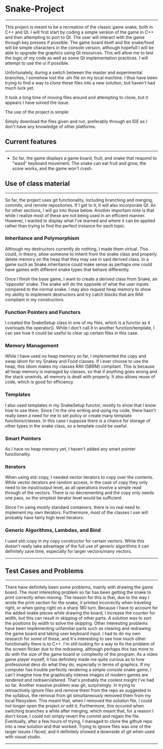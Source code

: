# Snake-Project

-----


This project is meant to be a recreation of the classic game snake, both in C++ and Qt. I will first start by coding a simple version of the
game in C++ and then attempting to port to Qt. The user will interact with the game through key presses if possible. The game board itself
and the snake/food will be simple characters in the console version, although hopefull I will be able to upgrade the graphics using Qt
resources. This will allow me to test the logic of my code as well as some Qt implementation practices. I will attempt to use the ui if
possible.

Unfortunately, during a switch between the master and experimental branches, I somehow lost the .sln file on my local machine. I thus have been trying to find a way to clone these files into a new solution, but haven't had much luck yet.

It took a long time of moving files around and attempting to clone, but it appears I have solved the issue.  

The use of the project is simple:

Simply download the files given and run, preferably through an IDE as I don't have any knowledge of other platforms.

## Current features
--------
- So far, the game displays a game board, fruit, and snake that respond to "wasd" keyboard movement. The snake can eat fruit and grow, the score works, and the game won't crash.

## Use of class material
--------
So far, the project uses git functionality, including branching and merging, commits, and remote repositories. If I get to it, it will also
incorporate Qt. As for other sections, I will go into those below. Another important note is that while I realize most of these are not 
being used in an efficient manner. However, I wanted to display what I've learned and where it can be applied rather than trying to find
the perfect instance for each topic.

### Inheritance and Polymorphism
Although my destructors currently do nothing, I made them virtual. This could, in theory, allow someone to inherit from the snake class
and properly delete memory on the heap that they may use in said derived class. In a game such as Snake inheritance could make sense as
perhaps one could have games with different snake types that behave differently.

Once I finish the base game, I want to create a derived class from Snake, an 'opposite' snake. The snake will do the opposite of what the user inputs compared to the normal snake. I may also request heap memory to show my ability to implement destructors and try catch blocks that are RAII compliant in my constructors.

### Function Pointers and Functors
I created the SnakeSetup class in one of my files, which is a functor as it overloads the operator(). While I don't call it in another function/template, I can see how it could be useful to clear up certain files in this case. 

### Memory Management
While I have used no heap memory so far, I implemented the copy and swap idiom for my Snakey and Food classes. If I ever choose to use 
the heap, this idiom makes my classes RAII (SBRM) compliant. This is because all heap memory is managed by classes, so that if anything 
goes wrong and the stack unwinds, all memory is dealt with properly. It also allows reuse of code, which is good for efficiency.

### Templates
I also used templates in my SnakeSetup functor, mostly to show that I know how to use them. Since I'm the one writing and using my code, there hasn't really been a need for me to set policy or create many template functions/classes. In this case I suppose there is a chance for storage of other types in the snake class, so a template could be useful.

### Smart Pointers
As I have no heap memory yet, I haven't added any smart pointer functionality. 
### Iterators
When using std::copy, I needed vector iterators to copy over the contents. While vector iterators are random access, in the case of copy
they only need to be input/output level, as all operations involve a simple read through of the vectors. There is no decrementing and 
the copy only needs one pass, so the simplest iterator level would be sufficient.

Since I'm using mostly standard containers, there is no real need to implement my own iterators. Furthermore, most of the classes I use will probably have fairly high level iterators.

### Generic Algorithms, Lambdas, and Bind
I used std::copy in my copy constructor for certain vectors. While this doesn't really take advantage of the full use of generic 
algorithms it can definitely save time, especially for larger vectors/many vectors.

----------
## Test Cases and Problems
----------
There have definitely been some problems, mainly with drawing the game board. The most interesting problem so far has been getting the snake to print correctly when moving. The reason for this is that, due to the way I wrote the print section for the snake, it printed incorrectly when traveling right, or when going right on a sharp 180 turn. Because I have to account for the added snake pieces while drawing the board, I increase the counter for width, but this can result in skipping of other parts. A solution was to sort the positions by width to solve the skipping.
Other interesting problems have been implementing unfamiliar parts such as clearing and redrawing the game board and taking user keyboard input. I had to do my own research for some of these, and it's interesting to see how much other functionality there is to C++.
I'm still looking for a way to fix the problem of the screen flicker due to the redrawing, although perhaps this has more to do with the size of the game board or complexity of the program. As a video game player myself, it has definitely made me quite curious as to how professional devs do what they do, especially in terms of graphics. If my computer has trouble perfectly rendering a simple console snake game, I can't imagine how the graphically intense images of modern games are rendered and redrawn/altered. That's probably the coolest insight I've had so far.
  Another massive problem was git, surprisingly. In trying to retroactively ignore files and remove them from the repo as suggested in the syllabus, the removal from git simultaneously removed them from my local filesystem. This meant that, when I removed the solution file, I could not longer open the project or edit it. Furthermore, this occured when switching branches a while after merging, which meant that, for a reason I don't know, I could not simply revert the commit and regain the file. Eventually, after a few hours of trying, I managed to clone the github repo into a new solution and that worked. Trying to ignore files was one of the larger issues I faced, and it definitely showed a downside of git when used with visual studio.

-------

